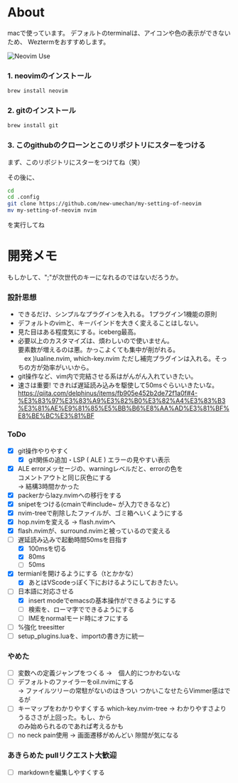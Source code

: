 # About
macで使っています。
デフォルトのterminalは、アイコンや色の表示ができないため、
Weztermをおすすめします。


![Neovim Use](https://github.com/user-attachments/assets/98fd6d6a-fed8-415f-9b25-f14dced2657a)


### 1. neovimのインストール
``` zsh
brew install neovim
```


### 2. gitのインストール
``` zsh
brew install git
```

### 3. このgithubのクローンとこのリポジトリにスターをつける

まず、このリポジトリにスターをつけてね（笑）

その後に、
``` zsh
cd
cd .config
git clone https://github.com/new-umechan/my-setting-of-neovim
mv my-setting-of-neovim nvim
```
を実行してね

# 開発メモ
もしかして、";"が次世代の<leader>キーになれるのではないだろうか。

### 設計思想
- できるだけ、シンプルなプラグインを入れる。
  1プラグイン1機能の原則
- デフォルトのvimと、キーバインドを大きく変えることはしない。
- 見た目はある程度気にする。iceberg最高。
- 必要以上のカスタマイズは、煩わしいので使いません。<br>
  要素数が増えるのは悪。かっこよくても集中が削がれる。<br>
　ex )lualine.nvim, which-key.nvim
  ただし補完プラグインは入れる。そっちの方が効率がいいから。
- git操作など、vim内で完結させる系はがんがん入れていきたい。
- 速さは重要! できれば遅延読み込みを駆使して50msぐらいいきたいな。
  https://qiita.com/delphinus/items/fb905e452b2de72f1a0f#4-%E3%83%97%E3%83%A9%E3%82%B0%E3%82%A4%E3%83%B3%E3%81%AE%E9%81%85%E5%BB%B6%E8%AA%AD%E3%81%BF%E8%BE%BC%E3%81%BF

### ToDo
- [x] git操作やりやすく
	- [x] git関係の追加・LSP ( ALE ) エラーの見やすい表示
- [x] ALE errorメッセージの、warningレベルだと、errorの色を<br>
	  コメントアウトと同じ灰色にする<br>
	  → 結構3時間かかった
- [x] packerからlazy.nvimへの移行をする
- [x] snipetをつける(cmainで#include~ が入力できるなど)
- [x] nvim-treeで削除したファイルが、ゴミ箱へいくようにする
- [x] hop.nvimを変える → flash.nvimへ
- [x] flash.nvimが、surround.nvimと被っているので変える
- [ ] 遅延読み込みで起動時間50msを目指す
    - [x] 100msを切る
    - [x] 80ms
    - [ ] 50ms
- [x] termianlを開けるようにする（<space>tとかかな）
    - [x] あとはVScodeっぽく下におけるようにしておきたい。
- [ ] 日本語に対応させる
    - [x] insert modeでemacsの基本操作ができるようにする
    - [ ] 検索を、ローマ字でできるようにする
    - [ ] IMEをnormalモード時にオフにする
- [ ] %強化 treesitter 
- [ ] setup_plugins.luaを、importの書き方に統一

### やめた
- [ ] 変数への定義ジャンプをつくる →　個人的につかわないな
- [ ] デフォルトのファイラーをoil.nvimにする<br>
      → ファイルツリーの常駐がないのはきつい
	   つかいこなせたらVimmer感はでるが
- [ ] キーマップをわかりやすくする which-key.nvim-tree
	  → わかりやすさよりうるささが上回った。もし、<space>から<br>
		のみ始められるのであれば考えるかも
- [ ] no neck pain使用
	  → 画面遷移がめんどい
	  隙間が気になる

### あきらめた pullリクエスト大歓迎
- [ ] markdownを編集しやすくする
